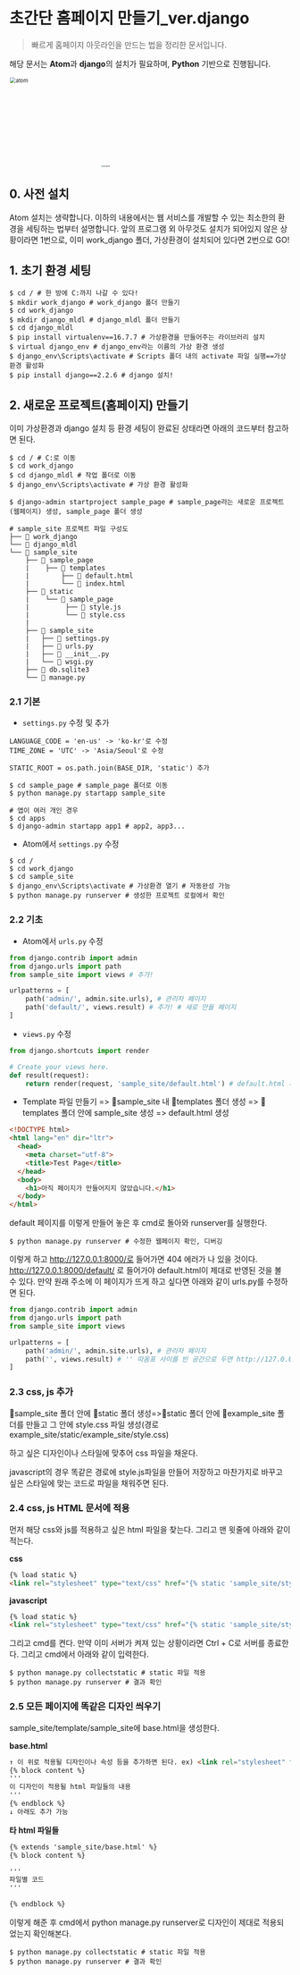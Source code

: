 # 초간단 홈페이지 만들기_ver.django

> 빠르게 홈페이지 아웃라인을 만드는 법을 정리한 문서입니다. 

해당 문서는 **Atom**과 **django**의 설치가 필요하며, **Python** 기반으로 진행됩니다. 

<img width="240" alt="atom" src="https://user-images.githubusercontent.com/58945760/98442653-2ca0d880-2149-11eb-9db0-e429a6750dfd.png" style="zoom: 67%;" >

<img src="https://user-images.githubusercontent.com/58945760/98442657-39253100-2149-11eb-81d4-77ab2bb254d6.png" alt="unnamed" style="zoom:20%;" />

## 0. 사전 설치

Atom 설치는 생략합니다. 이하의 내용에서는 웹 서비스를 개발할 수 있는 최소한의 환경을 세팅하는 법부터 설명합니다. 앞의 프로그램 외 아무것도 설치가 되어있지 않은 상황이라면 1번으로, 이미 work_django 폴더, 가상환경이 설치되어 있다면 2번으로 GO!

## 1. 초기 환경 세팅

```shell
$ cd / # 한 방에 C:까지 나갈 수 있다!
$ mkdir work_django # work_django 폴더 만들기
$ cd work_django 
$ mkdir django_mldl # django_mldl 폴더 만들기
$ cd django_mldl
$ pip install virtualenv==16.7.7 # 가상환경을 만들어주는 라이브러리 설치
$ virtual django_env # django_env라는 이름의 가상 환경 생성
$ django_env\Scripts\activate # Scripts 폴더 내의 activate 파일 실행==가상환경 활성화
$ pip install django==2.2.6 # django 설치!
```

## 2. 새로운 프로젝트(홈페이지) 만들기

이미 가상환경과 django 설치 등 환경 세팅이 완료된 상태라면 아래의 코드부터 참고하면 된다. 

```shell
$ cd / # C:로 이동
$ cd work_django 
$ cd django_mldl # 작업 폴더로 이동
$ django_env\Scripts\activate # 가상 환경 활성화
```



```shell
$ django-admin startproject sample_page # sample_page라는 새로운 프로젝트(웹페이지) 생성, sample_page 폴더 생성
```



```
# sample_site 프로젝트 파일 구성도
├── 📂 work_django
└── 📂 django_mldl
└── 📂 sample_site
    ├── 📂 sample_page
    |    ├── 📂 templates
    |        ├── 📄 default.html
    |        └── 📄 index.html
    ├── 📂 static
    |    └── 📂 sample_page
    |         ├── 📄 style.js
    |         └── 📄 style.css
    |        
    ├── 📂 sample_site
    |   ├── 📄 settings.py
    |   ├── 📄 urls.py
    |   ├── 📄 __init__.py
    |   └── 📄 wsgi.py
    ├── 📄 db.sqlite3
    └── 📄 manage.py
```

### 2.1 기본 

- `settings.py` 수정 및 추가

```
LANGUAGE_CODE = 'en-us' -> 'ko-kr'로 수정
TIME_ZONE = 'UTC' -> 'Asia/Seoul'로 수정

STATIC_ROOT = os.path.join(BASE_DIR, 'static') 추가
```



```shell
$ cd sample_page # sample_page 폴더로 이동
$ python manage.py startapp sample_site 

# 앱이 여러 개인 경우
$ cd apps
$ django-admin startapp app1 # app2, app3...
```

- Atom에서 `settings.py` 수정

```shell
$ cd /
$ cd work_django
$ cd sample_site
$ django_env\Scripts\activate # 가상환경 열기 # 자동완성 가능
$ python manage.py runserver # 생성한 프로젝트 로컬에서 확인
```

### 2.2 기초

- Atom에서 `urls.py` 수정

```python
from django.contrib import admin
from django.urls import path
from sample_site import views # 추가!

urlpatterns = [
    path('admin/', admin.site.urls), # 관리자 페이지
    path('default/', views.result) # 추가! # 새로 만들 페이지
]
```



- `views.py` 수정

```python
from django.shortcuts import render

# Create your views here.
def result(request):
    return render(request, 'sample_site/default.html') # default.html 페이지로 이동
```



- Template 파일 만들기 => 📂sample_site 내 📂templates 폴더 생성 => 📂templates 폴더 안에 sample_site 생성 => default.html 생성

```html
<!DOCTYPE html>
<html lang="en" dir="ltr">
  <head>
    <meta charset="utf-8">
    <title>Test Page</title>
  </head>
  <body>
    <h1>아직 페이지가 만들어지지 않았습니다.</h1>
  </body>
</html>

```

default 페이지를 이렇게 만들어 놓은 후 cmd로 돌아와 runserver를 실행한다.

```shell 
$ python manage.py runserver # 수정한 웹페이지 확인, 디버깅
```

이렇게 하고 http://127.0.0.1:8000/로 들어가면 404 에러가 나 있을 것이다.  http://127.0.0.1:8000/default/ 로 들어가야 default.html이 제대로 반영된 것을 볼 수 있다. 만약 원래 주소에 이 페이지가 뜨게 하고 싶다면 아래와 같이 urls.py를 수정하면 된다. 

```python
from django.contrib import admin
from django.urls import path
from sample_site import views 

urlpatterns = [
    path('admin/', admin.site.urls), # 관리자 페이지
    path('', views.result) # '' 따옴표 사이를 빈 공간으로 두면 http://127.0.0.1:8000/에 default.html이 그대로 표시된다. 
]
```





### 2.3 css, js 추가

📂sample_site 폴더 안에 📂static 폴더 생성=>📂static 폴더 안에 📂example_site 폴더를 만들고 그 안에 style.css 파일 생성(경로 example_site/static/example_site/style.css)

하고 싶은 디자인이나 스타일에 맞추어 css 파일을 채운다. 

javascript의 경우 똑같은 경로에 style.js파일을 만들어 저장하고 마찬가지로 바꾸고 싶은 스타일에 맞는 코드로 파일을 채워주면 된다.

### 2.4 css, js HTML 문서에 적용

먼저 해당 css와 js를 적용하고 싶은 html 파일을 찾는다. 그리고 맨 윗줄에 아래와 같이 적는다. 

**css**

```html
{% load static %}
<link rel="stylesheet" type="text/css" href="{% static 'sample_site/style.css' %}" />
```

**javascript**

```html
{% load static %}
<link rel="stylesheet" type="text/css" href="{% static 'sample_site/style.js' %}" />
```

그리고 cmd를 켠다. 만약 이미 서버가 켜져 있는 상황이라면 Ctrl + C로 서버를 종료한다. 그리고 cmd에서 아래와 같이 입력한다. 

```shell
$ python manage.py collectstatic # static 파일 적용
$ python manage.py runserver # 결과 확인
```

### 2.5 모든 페이지에 똑같은 디자인 씌우기

sample_site/template/sample_site에 base.html을 생성한다. 

**base.html**

```html
↑ 이 위로 적용될 디자인이나 속성 등을 추가하면 된다. ex) <link rel="stylesheet" type="text/css" href="{% static 'sample_site/style.css' %}" />
{% block content %}
'''
이 디자인이 적용될 html 파일들의 내용
'''
{% endblock %}
↓ 아래도 추가 가능
```

**타 html 파일들**

```html
{% extends 'sample_site/base.html' %}
{% block content %}

'''
파일별 코드
'''

{% endblock %}
```

이렇게 해준 후 cmd에서 python manage.py runserver로 디자인이 제대로 적용되었는지 확인해본다.

```shell
$ python manage.py collectstatic # static 파일 적용
$ python manage.py runserver # 결과 확인
```



